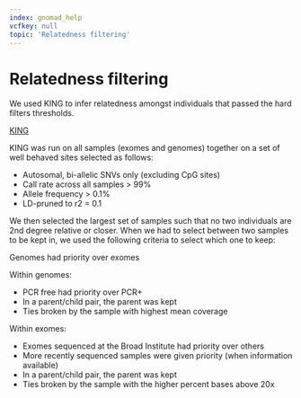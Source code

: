 ```yaml
---
index: gnomad_help
vcfkey: null
topic: 'Relatedness filtering'
---
```


# Relatedness filtering

We used KING to infer relatedness amongst individuals that passed the hard filters thresholds.

[KING](http://people.virginia.edu/~wc9c/KING/)

KING was run on all samples (exomes and genomes) together on a set of well behaved sites selected as follows:

+ Autosomal, bi-allelic SNVs only (excluding CpG sites)
+ Call rate across all samples > 99%
+ Allele frequency > 0.1%
+ LD-pruned to r2 = 0.1

We then selected the largest set of samples such that no two individuals are 2nd degree relative or closer. When we had to select between two samples to be kept in, we used the following criteria to select which one to keep:

Genomes had priority over exomes

Within genomes:

+ PCR free had priority over PCR+
+ In a parent/child pair, the parent was kept
+ Ties broken by the sample with highest mean coverage

Within exomes:

+ Exomes sequenced at the Broad Institute had priority over others
+ More recently sequenced samples were given priority (when information available)
+ In a parent/child pair, the parent was kept
+ Ties broken by the sample with the higher percent bases above 20x
